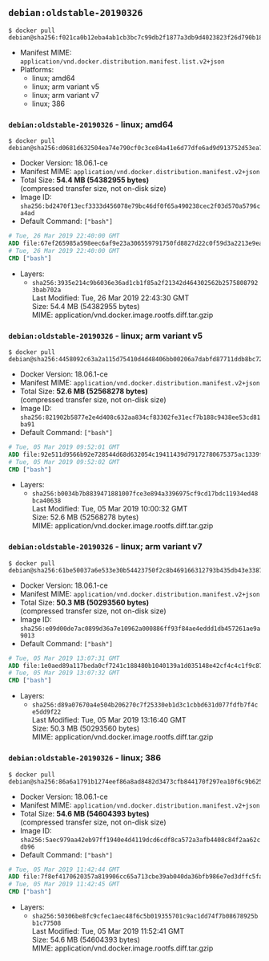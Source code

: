 ## `debian:oldstable-20190326`

```console
$ docker pull debian@sha256:f021ca0b12eba4ab1cb3bc7c99db2f1877a3db9d4023823f26d790b1886fcf16
```

-	Manifest MIME: `application/vnd.docker.distribution.manifest.list.v2+json`
-	Platforms:
	-	linux; amd64
	-	linux; arm variant v5
	-	linux; arm variant v7
	-	linux; 386

### `debian:oldstable-20190326` - linux; amd64

```console
$ docker pull debian@sha256:d0681d632504ea74e790cf0c3ce84a41e6d77dfe6ad9d913752d53ea7fd93b2a
```

-	Docker Version: 18.06.1-ce
-	Manifest MIME: `application/vnd.docker.distribution.manifest.v2+json`
-	Total Size: **54.4 MB (54382955 bytes)**  
	(compressed transfer size, not on-disk size)
-	Image ID: `sha256:bd2470f13ecf3333d456078e79bc46df0f65a490238cec2f03d570a5796ca4ad`
-	Default Command: `["bash"]`

```dockerfile
# Tue, 26 Mar 2019 22:40:00 GMT
ADD file:67ef265985a598eec6af9e23a306559791750fd8827d22c0f59d3a2213e9ea8e in / 
# Tue, 26 Mar 2019 22:40:00 GMT
CMD ["bash"]
```

-	Layers:
	-	`sha256:3935e214c9b6036e36ad1cb1f85a2f21342d464302562b25758087923bab702a`  
		Last Modified: Tue, 26 Mar 2019 22:43:30 GMT  
		Size: 54.4 MB (54382955 bytes)  
		MIME: application/vnd.docker.image.rootfs.diff.tar.gzip

### `debian:oldstable-20190326` - linux; arm variant v5

```console
$ docker pull debian@sha256:4458092c63a2a115d75410d4d48406bb00206a7dabfd87711ddb8bc721138a8a
```

-	Docker Version: 18.06.1-ce
-	Manifest MIME: `application/vnd.docker.distribution.manifest.v2+json`
-	Total Size: **52.6 MB (52568278 bytes)**  
	(compressed transfer size, not on-disk size)
-	Image ID: `sha256:821902b5877e2e4d408c632aa834cf83302fe31ecf7b188c9438ee53cd81ba91`
-	Default Command: `["bash"]`

```dockerfile
# Tue, 05 Mar 2019 09:52:01 GMT
ADD file:92e511d9566b92e728544d68d632054c19411439d79172780675375ac1339f04 in / 
# Tue, 05 Mar 2019 09:52:02 GMT
CMD ["bash"]
```

-	Layers:
	-	`sha256:b0034b7b8839471881007fce3e894a3396975cf9cd17bdc11934ed48bca40638`  
		Last Modified: Tue, 05 Mar 2019 10:00:32 GMT  
		Size: 52.6 MB (52568278 bytes)  
		MIME: application/vnd.docker.image.rootfs.diff.tar.gzip

### `debian:oldstable-20190326` - linux; arm variant v7

```console
$ docker pull debian@sha256:61be50037a6e533e30b54423750f2c8b469166312793b435db43e3387a845d14
```

-	Docker Version: 18.06.1-ce
-	Manifest MIME: `application/vnd.docker.distribution.manifest.v2+json`
-	Total Size: **50.3 MB (50293560 bytes)**  
	(compressed transfer size, not on-disk size)
-	Image ID: `sha256:e09d00de7ac0899d36a7e10962a000886ff93f84ae4eddd1db457261ae9a9013`
-	Default Command: `["bash"]`

```dockerfile
# Tue, 05 Mar 2019 13:07:31 GMT
ADD file:1e0aed89a117beda0cf7241c188480b1040139a1d035148e42cf4c4c1f9c87b5 in / 
# Tue, 05 Mar 2019 13:07:32 GMT
CMD ["bash"]
```

-	Layers:
	-	`sha256:d89a07670a4e504b206270c7f25330eb1d3c1cbbd631d077fdfb7f4ce5dd9f22`  
		Last Modified: Tue, 05 Mar 2019 13:16:40 GMT  
		Size: 50.3 MB (50293560 bytes)  
		MIME: application/vnd.docker.image.rootfs.diff.tar.gzip

### `debian:oldstable-20190326` - linux; 386

```console
$ docker pull debian@sha256:86a6a1791b1274eef86a8ad8482d3473cfb844170f297ea10f6c9b6251829a9d
```

-	Docker Version: 18.06.1-ce
-	Manifest MIME: `application/vnd.docker.distribution.manifest.v2+json`
-	Total Size: **54.6 MB (54604393 bytes)**  
	(compressed transfer size, not on-disk size)
-	Image ID: `sha256:5aec979aa42eb97ff1940e4d4119dcd6cdf8ca572a3afb4408c84f2aa62cdb96`
-	Default Command: `["bash"]`

```dockerfile
# Tue, 05 Mar 2019 11:42:44 GMT
ADD file:7f8ef4170620357a819906cc65a713cbe39ab040da36bfb986e7ed3dffc5fa8f in / 
# Tue, 05 Mar 2019 11:42:45 GMT
CMD ["bash"]
```

-	Layers:
	-	`sha256:50306be8fc9cfec1aec48f6c5b019355701c9ac1dd74f7b08678925bb1c77508`  
		Last Modified: Tue, 05 Mar 2019 11:52:41 GMT  
		Size: 54.6 MB (54604393 bytes)  
		MIME: application/vnd.docker.image.rootfs.diff.tar.gzip
